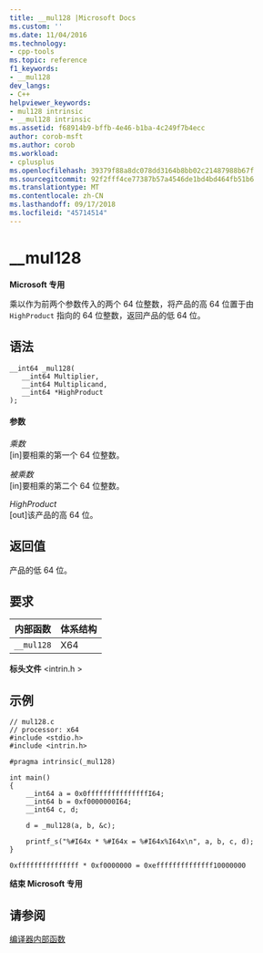 ```yaml
---
title: __mul128 |Microsoft Docs
ms.custom: ''
ms.date: 11/04/2016
ms.technology:
- cpp-tools
ms.topic: reference
f1_keywords:
- __mul128
dev_langs:
- C++
helpviewer_keywords:
- mul128 intrinsic
- __mul128 intrinsic
ms.assetid: f68914b9-bffb-4e46-b1ba-4c249f7b4ecc
author: corob-msft
ms.author: corob
ms.workload:
- cplusplus
ms.openlocfilehash: 39379f88a8dc078dd3164b8bb02c21487988b67f
ms.sourcegitcommit: 92f2fff4ce77387b57a4546de1bd4bd464fb51b6
ms.translationtype: MT
ms.contentlocale: zh-CN
ms.lasthandoff: 09/17/2018
ms.locfileid: "45714514"
---
```

# <a name="mul128"></a>__mul128
**Microsoft 专用**  
  
 乘以作为前两个参数传入的两个 64 位整数，将产品的高 64 位置于由 `HighProduct` 指向的 64 位整数，返回产品的低 64 位。  
  
## <a name="syntax"></a>语法  
  
```  
__int64 _mul128(   
   __int64 Multiplier,   
   __int64 Multiplicand,   
   __int64 *HighProduct   
);  
```  
  
#### <a name="parameters"></a>参数  
*乘数*<br/>
[in]要相乘的第一个 64 位整数。  
  
*被乘数*<br/>
[in]要相乘的第二个 64 位整数。  
  
*HighProduct*<br/>
[out]该产品的高 64 位。  
  
## <a name="return-value"></a>返回值  
 产品的低 64 位。  
  
## <a name="requirements"></a>要求  
  
|内部函数|体系结构|  
|---------------|------------------|  
|`__mul128`|X64|  
  
 **标头文件** \<intrin.h >  
  
## <a name="example"></a>示例  
  
```  
// mul128.c  
// processor: x64  
#include <stdio.h>  
#include <intrin.h>  
  
#pragma intrinsic(_mul128)  
  
int main()  
{  
    __int64 a = 0x0fffffffffffffffI64;  
    __int64 b = 0xf0000000I64;  
    __int64 c, d;  
  
    d = _mul128(a, b, &c);  
  
    printf_s("%#I64x * %#I64x = %#I64x%I64x\n", a, b, c, d);  
}  
```  
  
```Output  
0xfffffffffffffff * 0xf0000000 = 0xeffffffffffffff10000000  
```  
  
**结束 Microsoft 专用**  
  
## <a name="see-also"></a>请参阅  
 [编译器内部函数](../intrinsics/compiler-intrinsics.md)